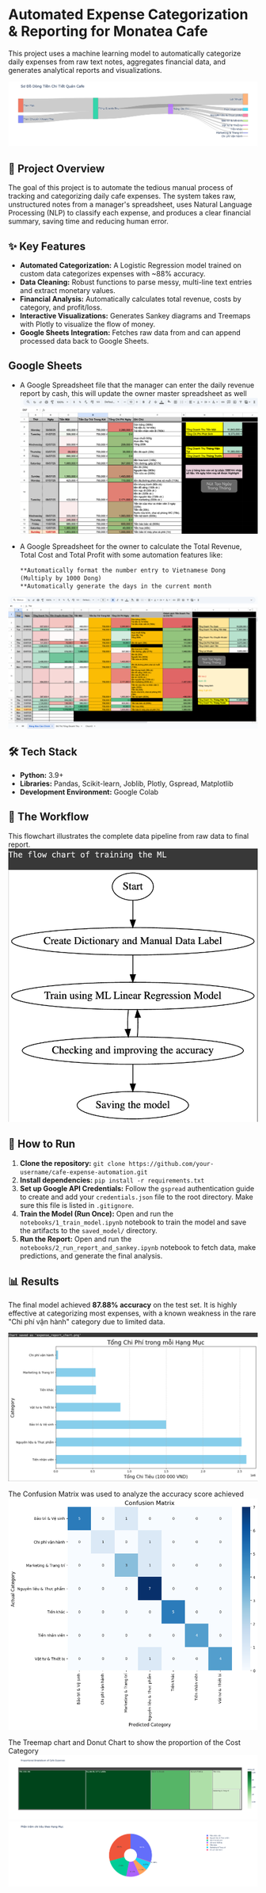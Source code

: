 # Automated Expense Categorization & Reporting for Monatea Cafe

This project uses a machine learning model to automatically categorize daily expenses from raw text notes, aggregates financial data, and generates analytical reports and visualizations.

![Final Sankey Diagram](assets/Sankey_Diagram.png)

## 🎯 Project Overview
The goal of this project is to automate the tedious manual process of tracking and categorizing daily cafe expenses. The system takes raw, unstructured notes from a manager's spreadsheet, uses Natural Language Processing (NLP) to classify each expense, and produces a clear financial summary, saving time and reducing human error.

## ✨ Key Features
* **Automated Categorization:** A Logistic Regression model trained on custom data categorizes expenses with ~88% accuracy.
* **Data Cleaning:** Robust functions to parse messy, multi-line text entries and extract monetary values.
* **Financial Analysis:** Automatically calculates total revenue, costs by category, and profit/loss.
* **Interactive Visualizations:** Generates Sankey diagrams and Treemaps with Plotly to visualize the flow of money.
* **Google Sheets Integration:** Fetches raw data from and can append processed data back to Google Sheets.

## Google Sheets
* A Google Spreadsheet file that the manager can enter the daily revenue report by cash, this will update the owner master spreadsheet as well
![Manager Report](assets/Manager_Daily_Report.png)
  
* A Google Spreadsheet for the owner to calculate the Total Revenue, Total Cost and Total Profit with some automation features like:
  
      **Automatically format the number entry to Vietnamese Dong (Multiply by 1000 Dong)
      **Automatically generate the days in the current month
![Owner Master Spreadsheet](assets/Owner_Revenue_Report.png)
## 🛠️ Tech Stack
* **Python:** 3.9+
* **Libraries:** Pandas, Scikit-learn, Joblib, Plotly, Gspread, Matplotlib
* **Development Environment:** Google Colab

## 🚀 The Workflow
This flowchart illustrates the complete data pipeline from raw data to final report.
![Project Flowchart](assets/ML_Workflow.png)

## 📂 How to Run
1.  **Clone the repository:**
    `git clone https://github.com/your-username/cafe-expense-automation.git`
2.  **Install dependencies:**
    `pip install -r requirements.txt`
3.  **Set up Google API Credentials:**
    Follow the `gspread` authentication guide to create and add your `credentials.json` file to the root directory. Make sure this file is listed in `.gitignore`.
4.  **Train the Model (Run Once):**
    Open and run the `notebooks/1_train_model.ipynb` notebook to train the model and save the artifacts to the `saved_model/` directory.
5.  **Run the Report:**
    Open and run the `notebooks/2_run_report_and_sankey.ipynb` notebook to fetch data, make predictions, and generate the final analysis.

## 📊 Results
The final model achieved **87.88% accuracy** on the test set. It is highly effective at categorizing most expenses, with a known weakness in the rare "Chi phí vận hành" category due to limited data.

![Final Bar Chart](assets/Bar_Graph.png)

The Confusion Matrix was used to analyze the accuracy score achieved
![Confusion Matrix](assets/Confusion_Matrix.png)

The Treemap chart and Donut Chart to show the proportion of the Cost Category
![Proportions of Cost](assets/Treemap_plot.png)
![Proportions of Cost Donut Chart](assets/Donut_Chart.png)
